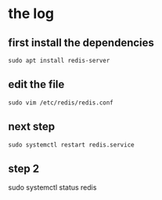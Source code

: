 # the log
## first install the dependencies
```sudo apt install redis-server```
## edit the file
```sudo vim /etc/redis/redis.conf```
## next step
```sudo systemctl restart redis.service```
## step 2
sudo systemctl status redis
